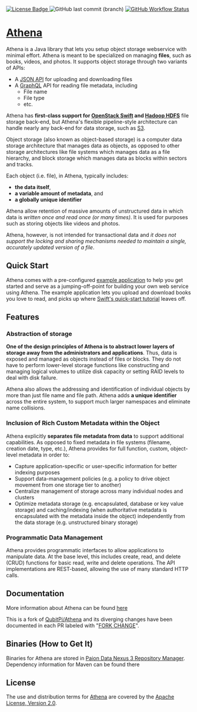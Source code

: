 [ ![License Badge](https://img.shields.io/badge/Apache%202.0-F25910.svg?style=for-the-badge&logo=Apache&logoColor=white) ](https://www.apache.org/licenses/LICENSE-2.0)
![GitHub last commit (branch)](https://img.shields.io/github/last-commit/paion-data/athena/master?logo=github&style=for-the-badge)
[ ![GitHub Workflow Status](https://img.shields.io/github/workflow/status/paion-data/athena/Release?logo=github&style=for-the-badge) ](https://github.com/paion-data/athena/actions/workflows/release.yml)

[Athena](https://qubitpi.github.io/athena/)
===========================================

Athena is a Java library that lets you setup object storage webservice with minimal effort. Athena is meant to be
specialized on managing **files**, such as books, videos, and photos. It supports object storage through two variants of
APIs:

* A [JSON API](https://jsonapi.org/) for uploading and downloading files
* A [GraphQL](https://graphql.com/) API for reading file metadata, including
  - File name
  - File type
  - etc.

Athena has **first-class support for [OpenStack Swift](https://docs.openstack.org/swift/latest/) and
[Hadoop HDFS](https://hadoop.apache.org/)** file storage back-end, but Athena's flexible pipeline-style architecture can 
handle nearly any back-end for data storage, such as
[S3](https://qubitpi.github.io/athena/pages/guide/v1/09-filestores.html#custom-stores).

Object storage (also known as object-based storage) is a computer data storage architecture that manages data as
objects, as opposed to other storage architectures like file systems which manages data as a file hierarchy, and block
storage which manages data as blocks within sectors and tracks.

Each object (i.e. file), in Athena, typically includes:

* **the data itself**,
* **a variable amount of metadata**, and
* **a globally unique identifier**

Athena allow retention of massive amounts of unstructured data in which data is _written once and read once (or many
times)_. It is used for purposes such as storing objects like videos and photos.

Athena, however, is not intended for transactional data and _it does not support the locking and sharing mechanisms
needed to maintain a single, accurately updated version of a file_.


Quick Start
-----------

Athena comes with a pre-configured [example application](https://qubitpi.github.io/athena/pages/guide/v1/08-start.html)
to help you get started and serve as a jumping-off-point for building your own web service using Athena. The example 
application lets you upload and download books you love to read, and picks up where
[Swift's quick-start tutorial](https://qubitpi.github.io/athena/pages/guide/v1/10-local-swift.html) leaves off.


Features
--------

### Abstraction of storage

**One of the design principles of Athena is to abstract lower layers of storage away from the administrators and
applications**. Thus, data is exposed and managed as objects instead of files or blocks. They do not have to perform
lower-level storage functions like constructing and managing logical volumes to utilize disk capacity or setting RAID
levels to deal with disk failure.

Athena also allows the addressing and identification of individual objects by more than just file name and file
path. Athena adds **a unique identifier** across the entire system, to support much larger namespaces and eliminate name
collisions.

### Inclusion of Rich Custom Metadata within the Object

Athena explicitly **separates file metadata from data** to support additional capabilities. As opposed to fixed
metadata in file systems (filename, creation date, type, etc.), Athena provides for full function, custom,
object-level metadata in order to:

* Capture application-specific or user-specific information for better indexing purposes
* Support data-management policies (e.g. a policy to drive object movement from one storage tier to another)
* Centralize management of storage across many individual nodes and clusters
* Optimize metadata storage (e.g. encapsulated, database or key value storage) and caching/indexing (when authoritative
  metadata is encapsulated with the metadata inside the object) independently from the data storage (e.g. unstructured
  binary storage)

### Programmatic Data Management

Athena provides programmatic interfaces to allow applications to manipulate data. At the base level, this includes
create, read, and delete (CRUD) functions for basic read, write and delete operations. The API implementations are
REST-based, allowing the use of many standard HTTP calls.


Documentation
-------------

More information about Athena can be found [here](https://qubitpi.github.io/athena/)

This is a fork of [QubitPi/Athena](https://github.com/QubitPi/athena) and its diverging changes have been documented in
each PR labeled with
"[FORK CHANGE](https://github.com/paion-data/athena/pulls?q=is%3Aopen+is%3Apr+label%3A%22FORK+CHANGE%22)".


Binaries (How to Get It)
------------------------

Binaries for Athena are stored in
[Paion Data Nexus 3 Repository Manager](https://nexus.paion-data.dev/#browse/browse:maven-oss:com%2Fqubitpi%2Fathena). 
Dependency information for Maven can be found there


License
-------

The use and distribution terms for [Athena](https://qubitpi.github.io/athena/) are covered by the
[Apache License, Version 2.0](http://www.apache.org/licenses/LICENSE-2.0.html).
